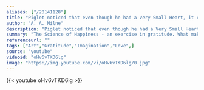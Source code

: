 ```yaml
---
aliases: ["/20141128"]
title: "Piglet noticed that even though he had a Very Small Heart, it could hold a rather large amount of Gratitude."
author: "A. A. Milne"
description: "Piglet noticed that even though he had a Very Small Heart, it could hold a rather large amount of Gratitude. - A. A. Milne quotes from GetInspired365.com"
summary: "The Science of Happiness - an exercise in gratitude. What makes you happy? Have you ever wondered why? Join SoulPancake as they take an experimental approach on what makes people happier."
referenceurl: ""
tags: ["Art","Gratitude","Imagination","Love",]
source: "youtube"
videoid: "oHv6vTKD6lg"
image: "https://img.youtube.com/vi/oHv6vTKD6lg/0.jpg"
---
```


{{< youtube oHv6vTKD6lg >}}
